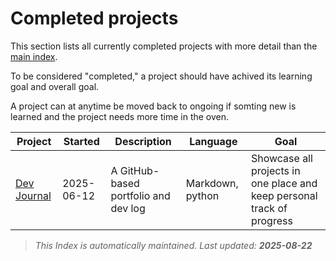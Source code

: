 # Completed projects

This section lists all currently completed projects
 with more detail than the [main index](../index.md).

To be considered "completed," a project should have
 achived its learning goal and overall goal.

A project can at anytime be moved back to ongoing if somting new is
 learned and the project needs more time in the oven.

| Project | Started | Description | Language | Goal |
|---------|---------|-------------|----------|------|
| [Dev Journal](./Dev-journal.md) | 2025-06-12 | A GitHub-based portfolio and dev log | Markdown, python | Showcase all projects in one place and keep personal track of progress |

> _This Index is automatically maintained. Last updated: **2025-08-22**_

